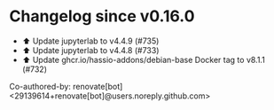 # Changelog since v0.16.0
- ⬆️ Update jupyterlab to v4.4.9 (#735) 
- ⬆️ Update jupyterlab to v4.4.8 (#733) 
- ⬆️ Update ghcr.io/hassio-addons/debian-base Docker tag to v8.1.1 (#732)

Co-authored-by: renovate[bot] <29139614+renovate[bot]@users.noreply.github.com> 
